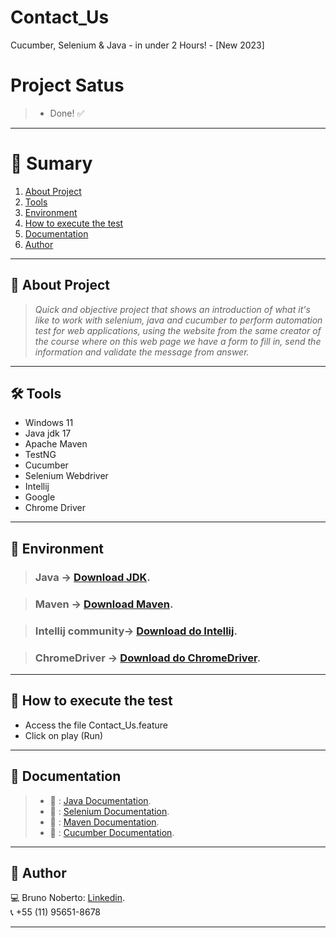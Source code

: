 # Contact_Us
 Cucumber, Selenium &amp; Java - in under 2 Hours! - [New 2023]
 
# Project Satus
> - Done! :white_check_mark:

*******
# :file_folder: Sumary
1. [About Project](#sobre)
2. [Tools](#ferramentas)
3. [Environment](#ambiente)
4. [How to execute the test](#execucao)
5. [Documentation](#documentacao)
6. [Author](#autor)

*******

<div id='sobre'/>

## :file_folder: About Project
>*Quick and objective project that shows an introduction of what it's like to work with selenium, java and cucumber
to perform automation test for web applications, using the website from the same creator of the course
where on this web page we have a form to fill in, send the information and validate the message from
answer.*

*******

<div id='ferramentas'/>

## 🛠 Tools

- Windows 11
- Java jdk 17
- Apache Maven
- TestNG
- Cucumber
- Selenium Webdriver
- Intellij
- Google
- Chrome Driver

*******

<div id='ambiente'/>

## :file_folder: Environment

> ### Java -> [Download JDK](https://www.oracle.com/java/technologies/javase-downloads.html).

> ### Maven -> [Download Maven](https://maven.apache.org/download.cgi).

> ### Intellij  community-> [Download do Intellij](https://www.jetbrains.com/idea/download/#section=windows).

> ### ChromeDriver -> [Download do ChromeDriver](https://chromedriver.chromium.org/downloads).

*******

<div id='execucao'/>

## :file_folder: How to execute the test

- Access the file Contact_Us.feature
- Click on play (Run)

*******

<div id='documentacao'/>

## :file_folder: Documentation

> - :blue_book: : [Java Documentation](https://www.oracle.com/br/java/technologies/javase-jdk8-doc-downloads.html).
> - :blue_book: : [Selenium Documentation](https://www.selenium.dev/documentation/pt-br/getting_started/).
> - :blue_book: : [Maven Documentation](https://maven.apache.org/guides/index.html).
> - :blue_book: : [Cucumber Documentation](https://cucumber.io/docs/cucumber/).

*******

<div id='autor'/>

## :bust_in_silhouette: Author
:computer: Bruno Noberto: [Linkedin](https://www.linkedin.com/in/bruno-noberto/).
<br/>
:telephone_receiver: +55 (11) 95651-8678
*******

